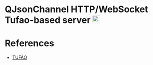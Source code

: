 # QJsonChannel HTTP/WebSocket Tufao-based server <img src="https://seeklogo.com/images/C/c-logo-43CE78FF9C-seeklogo.com.png" width="24" height="24">

# References
- [TUFÃO](http://vinipsmaker.github.io/tufao/)